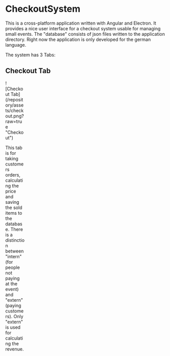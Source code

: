 # CheckoutSystem
This is a cross-platform application written with Angular and Electron. It provides a nice user interface for a checkout system usable for managing small events. The "database" consists of json files written to the application directory. Right now the application is only developed for the german language.

The system has 3 Tabs:

## Checkout Tab

<div style="width:60px ; height:60px">
![Checkout Tab](/repository/assets/checkout.png?raw=true "Checkout")
<div>


This tab is for taking customers orders, calculating the price and saving the sold items to the database. There is a distinction between "intern" (for people not paying at the event) and "extern" (paying customers). Only "extern" is used for calculating the revenue.
